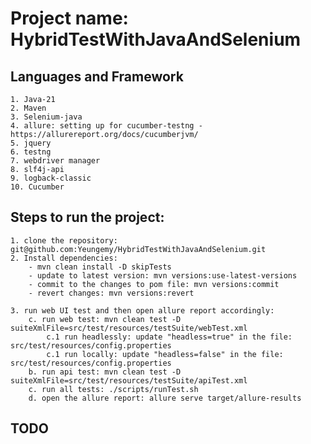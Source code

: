 # Project name: HybridTestWithJavaAndSelenium
## Languages and Framework
    1. Java-21
    2. Maven
    3. Selenium-java
    4. allure: setting up for cucumber-testng - https://allurereport.org/docs/cucumberjvm/
    5. jquery
    6. testng
    7. webdriver manager
    8. slf4j-api
    9. logback-classic
    10. Cucumber

## Steps to run the project:
    1. clone the repository: git@github.com:Yeungemy/HybridTestWithJavaAndSelenium.git
    2. Install dependencies: 
        - mvn clean install -D skipTests
        - update to latest version: mvn versions:use-latest-versions
        - commit to the changes to pom file: mvn versions:commit
        - revert changes: mvn versions:revert

    3. run web UI test and then open allure report accordingly:
        c. run web test: mvn clean test -D suiteXmlFile=src/test/resources/testSuite/webTest.xml
            c.1 run headlessly: update "headless=true" in the file: src/test/resources/config.properties
            c.1 run locally: update "headless=false" in the file: src/test/resources/config.properties
        b. run api test: mvn clean test -D suiteXmlFile=src/test/resources/testSuite/apiTest.xml
        c. run all tests: ./scripts/runTest.sh
        d. open the allure report: allure serve target/allure-results

## TODO
    